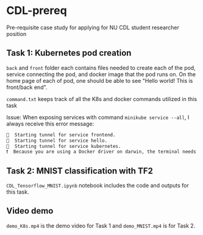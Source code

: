 # CDL-prereq
Pre-requisite case study for applying for NU CDL student researcher position

## Task 1: Kubernetes pod creation

`back` and `front` folder each contains files needed to create each of the pod, service connecting the pod, and docker image that the pod runs on. On the home page of each of pod, one should be able to see "Hello world! This is front/back end".

`command.txt` keeps track of all the K8s and docker commands utilized in this task

Issue: When exposing services with command `minikube service --all`, I always receive this error message:

```bash
🏃  Starting tunnel for service frontend.
🏃  Starting tunnel for service hello.
🏃  Starting tunnel for service kubernetes.
❗  Because you are using a Docker driver on darwin, the terminal needs to be open to run it.
```

## Task 2: MNIST classification with TF2

`CDL_Tensorflow_MNIST.ipynb` notebook includes the code and outputs for this task.

## Video demo

`demo_K8s.mp4` is the demo video for Task 1 and `demo_MNIST.mp4` is for Task 2.

